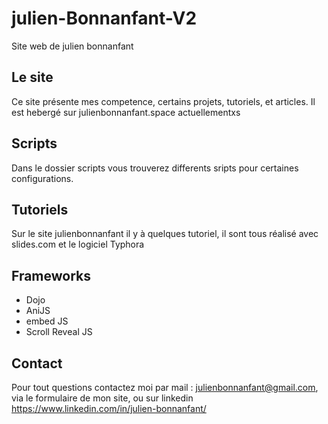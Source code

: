 # julien-Bonnanfant-V2
  Site web de julien bonnanfant
  

  ## Le site
  
  Ce site présente mes competence, certains projets, tutoriels, et articles.
  Il est hebergé sur julienbonnanfant.space actuellementxs 


  ## Scripts
  
 Dans le dossier scripts vous trouverez differents sripts pour certaines configurations.


 ## Tutoriels

Sur le site julienbonnanfant il y à quelques tutoriel, il sont tous réalisé avec slides.com et le logiciel Typhora


## Frameworks

* Dojo
* AniJS
* embed JS
* Scroll Reveal JS

## Contact

Pour tout questions contactez moi par mail : julienbonnanfant@gmail.com,
via le formulaire de mon site, ou sur linkedin https://www.linkedin.com/in/julien-bonnanfant/

 
 
